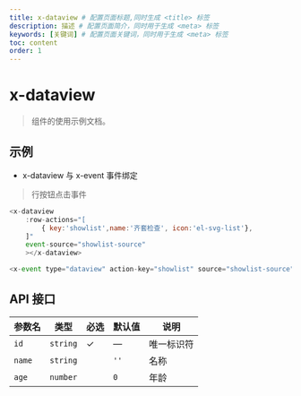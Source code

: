 ```yaml
---
title: x-dataview # 配置页面标题,同时生成 <title> 标签
description: 描述 # 配置页面简介，同时用于生成 <meta> 标签
keywords: [关键词] # 配置页面关键词，同时用于生成 <meta> 标签
toc: content
order: 1
---
```


# x-dataview

> 组件的使用示例文档。

## 示例
- x-dataview 与 x-event 事件绑定
> 行按钮点击事件
```js
<x-dataview
    :row-actions="[
        { key:'showlist',name:'齐套检查', icon:'el-svg-list'},
    ]"
    event-source="showlist-source"
    ></x-dataview>

<x-event type="dataview" action-key="showlist" source="showlist-source"></x-event>
```

## API 接口

| 参数名 | 类型     | 必选 | 默认值 | 说明                         |
|-------|----------|------|--------|------------------------------|
| `id`   | `string` | ✓    | —      | 唯一标识符                   |
| `name` | `string` |      | `''`   | 名称                         |
| `age`  | `number` |      | `0`    | 年龄                         |


